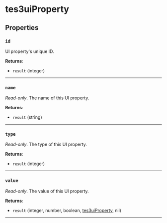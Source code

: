 # tes3uiProperty
<div class="search_terms" style="display: none">tes3uiproperty, property</div>

<!---
	This file is autogenerated. Do not edit this file manually. Your changes will be ignored.
	More information: https://github.com/MWSE/MWSE/tree/master/docs
-->



## Properties

### `id`
<div class="search_terms" style="display: none">id</div>

UI property's unique ID.

**Returns**:

* `result` (integer)

***

### `name`
<div class="search_terms" style="display: none">name</div>

*Read-only*. The name of this UI property.

**Returns**:

* `result` (string)

***

### `type`
<div class="search_terms" style="display: none">type</div>

*Read-only*. The type of this UI property.

**Returns**:

* `result` (integer)

***

### `value`
<div class="search_terms" style="display: none">value</div>

*Read-only*. The value of this UI property.

**Returns**:

* `result` (integer, number, boolean, [tes3uiProperty](../../types/tes3uiProperty), nil)

***

